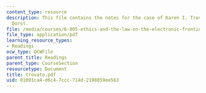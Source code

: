 ```yaml
---
content_type: resource
description: This file contains the notes for the case of Karen I. Trovato and Leendert
  Dorst.
file: /media/courses/6-805-ethics-and-the-law-on-the-electronic-frontier-fall-2005/01091ca4d6c47ccc714d2198059ee563_trovato.pdf
file_type: application/pdf
learning_resource_types:
- Readings
ocw_type: OCWFile
parent_title: Readings
parent_type: CourseSection
resourcetype: Document
title: trovato.pdf
uid: 01091ca4-d6c4-7ccc-714d-2198059ee563
---
```

